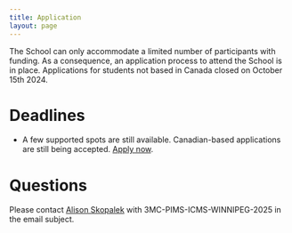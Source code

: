 ```yaml
---
title: Application
layout: page
---
```

The School can only accommodate a limited number of participants with funding. 
As a consequence, an application process to attend the School is in place.
Applications for students not based in Canada closed on October 15th 2024. 


# Deadlines

* A few supported spots are still available. Canadian-based applications are still being accepted. [Apply now](https://forms.gle/KVJmyU8WKthwa8sW8).

# Questions  

Please contact [Alison Skopalek](mailto:Alison.Skopalek@umanitoba.ca) with 3MC-PIMS-ICMS-WINNIPEG-2025 in the email subject.

